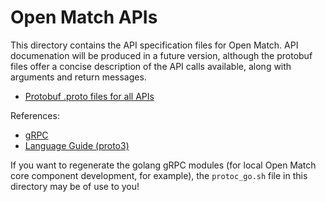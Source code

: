 # Open Match APIs

This directory contains the API specification files for Open Match. API documenation will be produced in a future version, although the protobuf files offer a concise description of the API calls available, along with arguments and return messages.

* [Protobuf .proto files for all APIs](./protobuf-spec/)

References:

* [gRPC](https://grpc.io/)
* [Language Guide (proto3)](https://developers.google.com/protocol-buffers/docs/proto3)

If you want to regenerate the golang gRPC modules (for local Open Match core component development, for example), the `protoc_go.sh` file in this directory may be of use to you!
